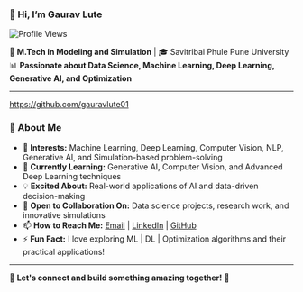 ### 👋 Hi, I’m Gaurav Lute 
![Profile Views](https://komarev.com/ghpvc/?username=your-gauravlute01&label=Profile+Views&color=blue)  

🔬 **M.Tech in Modeling and Simulation** | 🎓 Savitribai Phule Pune University  
📊 **Passionate about Data Science, Machine Learning, Deep Learning, Generative AI, and Optimization**  

---
https://github.com/gauravlute01
### 🚀 About Me  

- 👀 **Interests:** Machine Learning, Deep Learning, Computer Vision, NLP, Generative AI, and Simulation-based problem-solving  
- 🌱 **Currently Learning:** Generative AI, Computer Vision, and Advanced Deep Learning techniques  
- 💡 **Excited About:** Real-world applications of AI and data-driven decision-making  
- 💞️ **Open to Collaboration On:** Data science projects, research work, and innovative simulations  
- 📫 **How to Reach Me:** [Email](#) | [LinkedIn](#) | [GitHub](#)  
- ⚡ **Fun Fact:** I love exploring ML | DL | Optimization algorithms and their practical applications!  

---
🔗 **Let's connect and build something amazing together!** 🚀
